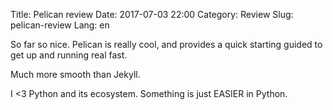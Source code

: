 Title: Pelican review
Date: 2017-07-03 22:00
Category: Review
Slug: pelican-review
Lang: en

So far so nice. Pelican is really cool, and provides a quick starting guided
to get up and running real fast.

Much more smooth than Jekyll.

I <3 Python and its ecosystem. Something is just EASIER in Python.

